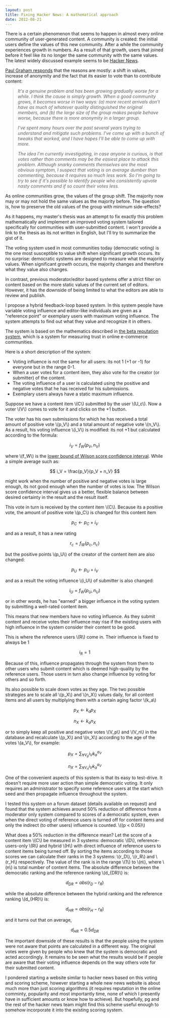 ```yaml
---
layout: post
title: Fixing Hacker News: A mathematical approach
date: 2012-08-21
---
```



There is a certain phenomenon that seems to happen in almost every online
community of user-generated content. A community is created: the initial users
define the values of this new community. After a while the community experiences
growth in numbers. As a result of that growth, users that joined before it feel
like its no longer the same community with the same values. The latest widely
discussed example seems to be
[Hacker News](http://news.ycombinator.com/item?id=4396747).

[Paul Graham responds](http://news.ycombinator.com/item?id=4397542) that the
reasons are mostly: a shift in values, increase of anonymity and the fact that
its easier to vote than to contribute content:

> _It's a genuine problem and has been growing gradually worse for a while. I think the cause is simply growth. When a good community grows, it becomes worse in two ways: (a) more recent arrivals don't have as much of whatever quality distinguished the original members, and (b) the large size of the group makes people behave worse, because there is more anonymity in a larger group._
>
> _I've spent many hours over the past several years trying to understand and mitigate such problems. I've come up with a bunch of tweaks that worked, and I have hopes I'll be able to come up with more._
>
> _The idea I'm currently investigating, in case anyone is curious, is that
> votes rather than comments may be the easiest place to attack this problem.
> Although snarky comments themselves are the most obvious symptom, I suspect
> that voting is on average dumber than commenting, because it requires so much
> less work. So I'm going to try to see if it's possible to identify people who
> consistently upvote nasty comments and if so count their votes less._

As online communities grow, the values of the group shift. The majority now may
or may not hold the same values as the majority before. The question is, how to
preserve the old values of the group with minimum side-effects?

As it happens, my master's thesis was an attempt to fix exactly this problem
mathematically and implement an improved voting system tailored specifically
for communities with user-submitted content. I won't provide a link to the
thesis as its not written in English, but I'll try to summarize the gist of it.

The voting system used in most communities today (democratic voting) is the one
most susceptible to value shift when significant growth occurs. Its
no surprise: democratic systems are designed to measure what the majority
values. When significant growth occurs, the majority changes and therefore what
they value also changes.

In contrast, previous moderator/editor based systems offer a strict filter on
content based on the more static values of the current set of editors. However,
it has the downside of being limited to what the editors are able to review and
publish.

I propose a hybrid feedback-loop based system. In this system people have
variable voting influence and editor-like individuals are given as a
"reference point" or exemplary users with maximum voting influence. The
system attempts to find out what they value and recognize it in others.

The system is based on the mathematics described in
[the beta reputation system](http://www.unik.no/people/josang/papers/JI2002-Bled.pdf),
which is a system for measuring trust in online e-commerce communities.

Here is a short description of the system:

* Voting influence is not the same for all users: its not 1 (+1 or -1) for
  everyone but in the range 0-1.
* When a user votes for a content item, they also vote for the creator (or
  submitter) of the content.
* The voting influence of a user is calculated using the positive and negative
  votes that he has received for his submissions.
* Exemplary users always have a static maximum influence.

Suppose we have a content item \\(C\\) submitted by the user \\(U_c\\). Now a voter
\\(V\\) comes to vote for it and clicks on the +1 button.

The voter has his own submissions for which he has received a total amount of
positive vote \\(p_V\\) and a total amount of negative vote \\(n_V\\). As a result,
his voting influence \\(i_V\\) is modified: its not +1 but calculated according to
the formula:

$$ i_V = f_W(p_V, n_V) $$

where \\(f_W\\) is the
[lower bound of Wilson score confidence interval](http://evanmiller.org/how-not-to-sort-by-average-rating.html).
While a simple average such as:

$$ i_V = \frac{p_V}{p_V + n_V} $$

might work when the number of positive and negative votes is large enough, its
not good enough when the number of votes is low. The Wilson score confidence
interval gives us a better, flexible balance between desired certainty in the
result and the result itself.

This vote in turn is received by the content item \\(C\\). Because its a positive
vote, the amount of positive vote \\(p_C\\) is changed for this content item

$$ p_C \leftarrow p_C + i_V $$

and as a result, it has a new rating

$$ r_c = f_W(p_c, n_c) $$

but the positive points \\(p_U\\) of the creator of the content item are also
changed:

$$ p_U \leftarrow p_U + i_V $$

and as a result the voting influence \\(i_U\\) of submitter is also changed:

$$ i_U = f_W(p_U, n_U) $$

or in other words, he has "earned" a bigger influence in the voting system by
submitting a well-rated content item.

This means that new members have no voting influence. As they submit content and
receive votes their influence may rise if the existing users with high influence
in the system consider their content to be good.

This is where the reference users \\(R\\) come in. Their influence is fixed to
always be 1

$$ i_R = 1 $$

Because of this, influence propagates through the system from them to other
users who submit content which is deemed high-quality by the reference users.
Those users in turn also change influence by voting for others and so forth.

Its also possible to scale down votes as they age. The two possible strategies
are to scale all \\(p_X\\) and \\(n_X\\) values daily, for all content items and all
users by multiplying them with a certain aging factor \\(k_a\\)

$$ p_X \leftarrow k_a p_X $$

$$ n_X \leftarrow k_a n_X $$

or to simply keep all positive and negative votes \\(V_p\\) and \\(V_n\\) in the
database and recalculate \\(p_X\\) and \\(n_X\\) according to the age of the votes
\\(a_V\\), for example:

$$ p_X = \sum_{\forall V_p} { i_V k_a^{a_V} } $$

$$ n_X = \sum_{\forall V_n} { i_V k_a^{a_V} } $$

One of the convenient aspects of this system is that its easy to test-drive. It
doesn't require more user action than simple democratic voting. It only requires
an administrator to specify some reference users at the start which seed and
then propagate influence throughout the system.

I tested this system on a forum dataset (details available on request) and found
that the system achieves around 50% reduction of difference from a moderator
only system compared to scores of a democratic system, even when the direct
voting of reference users is turned off for content items and only the indirect
(to other users) influence is counted. \\((p < 0.05)\\)

What does a 50% reduction in the difference mean? Let the score of a content
item \\(C\\) be measured in 3 systems: democratic \\(D\\), reference-users-only
\\(R\\) and hybrid \\(H\\) with direct influence of reference users to content items
being turned off. By sorting the items according to those scores we can
calculate their ranks in the 3 systems: \\(r_D\\), \\(r_R\\) and \\(r_H\\)
respectively. The value of the rank is in the range \\(1\\) to \\(n\\), where \\(n\\)
is total number of content items. The absolute difference between the democratic
ranking and the reference ranking \\(d_{DR}\\) is:

$$ d_{DR} = abs(r_D - r_R) $$

while the absolute difference between the hybrid ranking and the reference
ranking \\(d_{HR}\\) is:

$$ d_{HR} = abs(r_H - r_R) $$

and it turns out that on average,

$$ d_{HR} = 0.5 d_{DR} $$

The important downside of these results is that the people using the system were
not aware that points are calculated in a different way. The original votes were
given by people who knew that the system is democratic and acted accordingly. It
remains to be seen what the results would be if people are aware that their
voting influence depends on the way others vote for their submitted content.

I pondered starting a website similar to hacker news based on this voting and
scoring scheme, however starting a whole new news website is about much more
than just scoring algorithms (it requires reputation in the online comminty,
popularity and most importantly time, none of which I presently have in
sufficient amounts or know how to achieve). But hopefully, pg and the rest of
the hacker news team might find this scheme useful enough to somehow incorporate
it into the existing scoring system.
